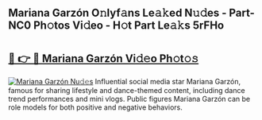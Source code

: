 ## Mariana Garzón O𝚗lyf𝚊ns Le𝚊𝚔ed N𝚞𝚍es - Part-NC0 Ph𝚘tos Vi𝚍eo - H𝚘t Part Le𝚊𝚔s 5rFHo

# <h2><a href="http://hf2smgm.feru.top/?c=Mariana+Garz%c3%b3n">🔗 👉 🔴 Mariana Garzón Vi𝚍𝚎o Ph𝚘t𝚘𝚜</a></h2>

[![Mariana Garzón Nu𝚍𝚎s](https://i.imgur.com/0TWrTi3.gif)](http://hf2smgm.feru.top/?c=Mariana+Garz%c3%b3n)
Influential social media star Mariana Garzón, famous for sharing lifestyle and dance-themed content, including dance trend performances and mini vlogs. Public figures Mariana Garzón can be role models for both positive and negative behaviors. 
